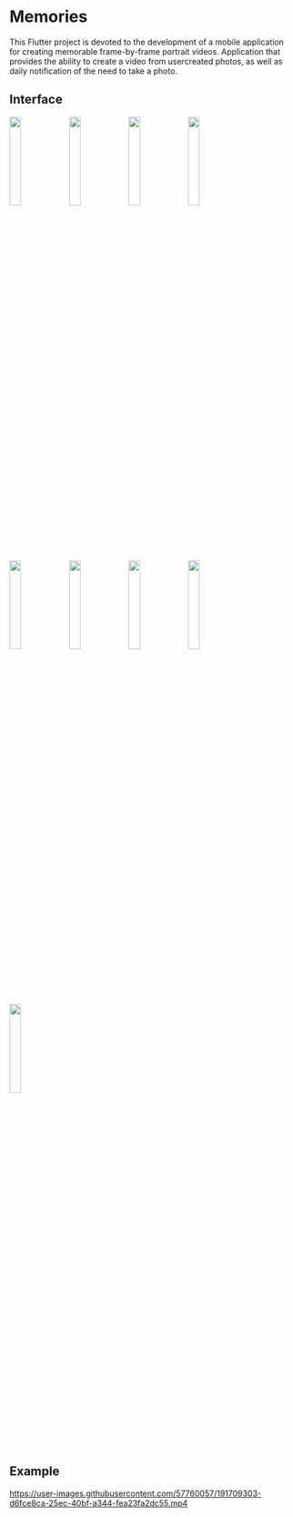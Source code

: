# Memories

This Flutter project is devoted to the development of a mobile application for creating memorable frame-by-frame portrait videos. Application that provides the ability to create a video from usercreated photos, as well as daily notification of the need to take a photo.

## Interface

<img src="https://user-images.githubusercontent.com/57760057/191708647-b9773c9b-4969-4ee7-974d-fd7d42dfa616.jpg" width=20% height=20%>

<img src="https://user-images.githubusercontent.com/57760057/191708653-2abdb0d4-23cb-46ca-8072-6bcf6d0ec03c.jpg)" width=20% height=20%>

<img src="https://user-images.githubusercontent.com/57760057/191708658-3328b578-44c9-40e0-986c-8bca7f6843b2.jpg)" width=20% height=20%>

<img src="https://user-images.githubusercontent.com/57760057/191708663-d2305b4e-a49b-4954-8c44-b669d142c5ce.jpg)" width=20% height=20%>

<img src="https://user-images.githubusercontent.com/57760057/191708668-cf3ab61a-99dd-4ecb-b31b-063cbf7f72e6.jpg)" width=20% height=20%>

<img src="https://user-images.githubusercontent.com/57760057/191708679-ac8f2d06-61e6-46c8-beb6-4fcd1814751f.jpg)" width=20% height=20%>

<img src="https://user-images.githubusercontent.com/57760057/191708681-1b9446fd-4ebe-42d6-9041-d8e2774d9a44.jpg)" width=20% height=20%>

<img src="https://user-images.githubusercontent.com/57760057/191708685-2bd7276d-31cb-4d10-aef8-067e1c68ac10.jpg)" width=20% height=20%>

<img src="https://user-images.githubusercontent.com/57760057/191708642-9db3837e-3eb6-45e2-b530-583684c694dd.jpg)" width=20% height=20%>

## Example

https://user-images.githubusercontent.com/57760057/191709303-d6fce8ca-25ec-40bf-a344-fea23fa2dc55.mp4

